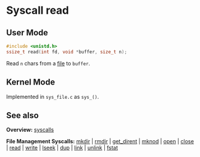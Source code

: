 # Syscall read

## User Mode

```C
#include <unistd.h>
ssize_t read(int fd, void *buffer, size_t n);
```

Read `n` chars from a [file](../file_system/file.md) to `buffer`.

## Kernel Mode

Implemented in `sys_file.c` as `sys_()`. 

## See also

**Overview:** [syscalls](syscalls.md)

**File Management Syscalls:** [mkdir](mkdir.md) | [rmdir](rmdir.md) | [get_dirent](get_dirent.md) | [mknod](mknod.md) | [open](open.md) | [close](close.md) | [read](read.md) | [write](write.md) | [lseek](lseek.md) | [dup](dup.md) | [link](link.md) | [unlink](unlink.md) | [fstat](fstat.md)
